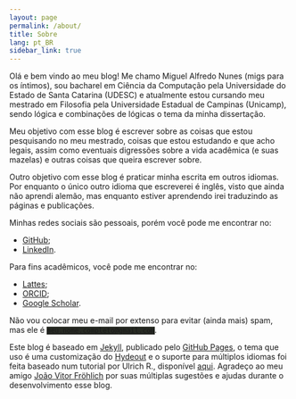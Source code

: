 ```yaml
---
layout: page
permalink: /about/
title: Sobre
lang: pt_BR
sidebar_link: true
---
```


Olá e bem vindo ao meu blog! Me chamo Miguel Alfredo Nunes (migs para os íntimos), sou bacharel em Ciência da Computação pela
Universidade do Estado de Santa Catarina (UDESC) e atualmente estou cursando meu mestrado em Filosofia pela
Universidade Estadual de Campinas (Unicamp), sendo lógica e combinações de lógicas o tema da minha dissertação.

Meu objetivo com esse blog é escrever sobre as coisas que estou pesquisando no meu mestrado, coisas que estou estudando e que acho legais,
assim como eventuais digressões sobre a vida acadêmica (e suas mazelas) e outras coisas que queira escrever sobre.

Outro objetivo com esse blog é praticar minha escrita em outros idiomas. Por enquanto
o único outro idioma que escreverei é inglês, visto que ainda não aprendi alemão, mas enquanto estiver aprendendo irei traduzindo as páginas e publicações.

Minhas redes sociais são pessoais, porém você pode me encontrar no:

- [GitHub][github];
- [LinkedIn][linkedin].

Para fins acadêmicos, você pode me encontrar no:

- [Lattes][lattes];
- [ORCID][orcid];
- [Google Scholar][scholar].

Não vou colocar meu e-mail por extenso para evitar (ainda mais) spam, mas ele é
<code style="background-color: rgb(38, 41, 34)">meu.nome.completo@gmail.com</code>.

Este blog é baseado em [Jekyll][jekyll], publicado pelo [GitHub Pages][ghp], o tema que uso
é uma customização do [Hydeout][hydeout] e o suporte para múltiplos idiomas foi feita baseado num tutorial por
Ulrich R., disponível [aqui][ulrich]. Agradeço ao meu amigo [João Vitor Fröhlich][jvf] por suas múltiplas sugestões e ajudas durante o desenvolvimento esse blog.

[github]: https://github.com/MiguelANunes
[linkedin]: https://www.linkedin.com/in/miguel-nunes-9b0198341/

[lattes]: http://lattes.cnpq.br/4526561903394005
[orcid]: https://orcid.org/0000-0002-3997-8474
[scholar]: https://scholar.google.com/citations?user=LifdZVUAAAAJ&hl=pt-BR

[jekyll]: https://jekyllrb.com/
[ghp]: https://pages.github.com/
[hydeout]: https://github.com/fongandrew/hydeout
[ulrich]: https://www.rueth.info/multilingual-github-pages/
[jvf]: https://joao-frohlich.github.io/ptbr/
